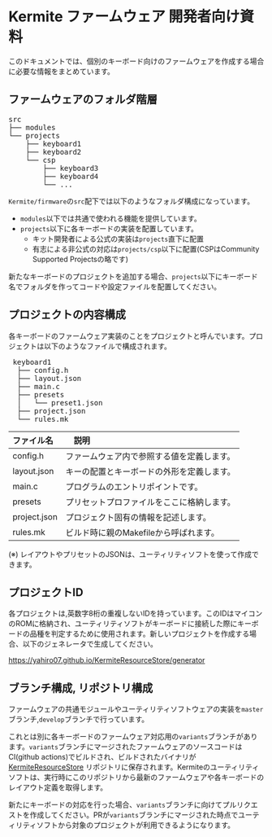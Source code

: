 # Kermite ファームウェア 開発者向け資料

このドキュメントでは、個別のキーボード向けのファームウェアを作成する場合に必要な情報をまとめています。

## ファームウェアのフォルダ階層
<pre>
src
├── modules
└── projects
    ├── keyboard1
    ├── keyboard2
    └── csp
        ├── keyboard3
        ├── keyboard4
        └── ...
</pre>
`Kermite/firmware`の`src`配下では以下のようなフォルダ構成になっています。
* `modules`以下では共通で使われる機能を提供しています。
* `projects`以下に各キーボードの実装を配置しています。
  * キット開発者による公式の実装は`projects`直下に配置
  * 有志による非公式の対応は`projects/csp`以下に配置(CSPはCommunity Supported Projectsの略です)

新たなキーボードのプロジェクトを追加する場合、`projects`以下にキーボード名でフォルダを作ってコードや設定ファイルを配置してください。

## プロジェクトの内容構成

各キーボードのファームウェア実装のことをプロジェクトと呼んでいます。プロジェクトは以下のようなファイルで構成されます。

<pre>
 keyboard1
  ├── config.h
  ├── layout.json
  ├── main.c
  ├── presets
  │   └── preset1.json
  ├── project.json
  └── rules.mk
</pre>

| ファイル名 |　説明 |
| :--- | :--- |
| config.h | ファームウェア内で参照する値を定義します。 |
| layout.json | キーの配置とキーボードの外形を定義します。 |
| main.c | プログラムのエントリポイントです。 | 
| presets | プリセットプロファイルをここに格納します。 | 
| project.json | プロジェクト固有の情報を記述します。 | 
| rules.mk | ビルド時に親のMakefileから呼ばれます。 | 

(※) レイアウトやプリセットのJSONは、ユーティリティソフトを使って作成できます。

## プロジェクトID
各プロジェクトは,英数字8桁の重複しないIDを持っています。このIDはマイコンのROMに格納され、ユーティリティソフトがキーボードに接続した際にキーボードの品種を判定するために使用されます。新しいプロジェクトを作成する場合、以下のジェネレータで生成してください。

https://yahiro07.github.io/KermiteResourceStore/generator



## ブランチ構成, リポジトリ構成
ファームウェアの共通モジュールやユーティリティソフトウェアの実装を`master`ブランチ,`develop`ブランチで行っています。

これとは別に各キーボードのファームウェア対応用の`variants`ブランチがあります。`variants`ブランチにマージされたファームウェアのソースコードはCI(github actions)でビルドされ、ビルドされたバイナリが
<a href="https://github.com/yahiro07/KermiteResourceStore">KermiteResourceStore</a>
リポジトリに保存されます。Kermiteのユーティリティソフトは、実行時にこのリポジトリから最新のファームウェアや各キーボードのレイアウト定義を取得します。

新たにキーボードの対応を行った場合、`variants`ブランチに向けてプルリクエストを作成してください。PRが`variants`ブランチにマージされた時点でユーティリティソフトから対象のプロジェクトが利用できるようになります。




